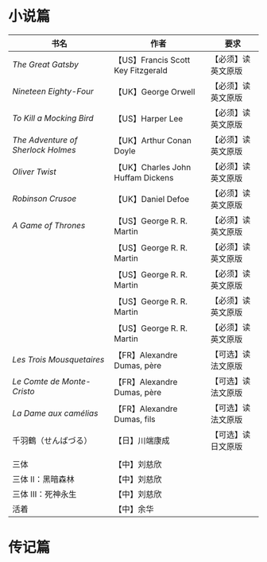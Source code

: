 # 小说篇



| 书名                               | 作者                               | 要求               |
| ---------------------------------- | ---------------------------------- | ------------------ |
| *The Great Gatsby*                 | 【US】Francis Scott Key Fitzgerald | 【必须】读英文原版 |
| *Nineteen Eighty-Four*             | 【UK】George Orwell                | 【必须】读英文原版 |
| *To Kill a Mocking Bird*           | 【US】Harper Lee                   | 【必须】读英文原版 |
| *The Adventure of Sherlock Holmes* | 【UK】Arthur Conan Doyle           | 【必须】读英文原版 |
| *Oliver Twist*                     | 【UK】Charles John Huffam Dickens  | 【必须】读英文原版 |
| *Robinson Crusoe*                  | 【UK】Daniel Defoe                 | 【必须】读英文原版 |
| *A Game of Thrones*                | 【US】George R. R. Martin          | 【必须】读英文原版 |
|                                    | 【US】George R. R. Martin          | 【必须】读英文原版 |
|                                    | 【US】George R. R. Martin          | 【必须】读英文原版 |
|                                    | 【US】George R. R. Martin          | 【必须】读英文原版 |
|                                    | 【US】George R. R. Martin          | 【必须】读英文原版 |
| *Les Trois Mousquetaires*          | 【FR】Alexandre Dumas, père        | 【可选】读法文原版 |
| *Le Comte de Monte-Cristo*         | 【FR】Alexandre Dumas, père        | 【可选】读法文原版 |
| *La Dame aux camélias*             | 【FR】Alexandre Dumas, fils        | 【可选】读法文原版 |
| 千羽鶴（せんばづる）               | 【日】川端康成                     | 【可选】读日文原版 |
|                                    |                                    |                    |
| 三体                               | 【中】刘慈欣                       |                    |
| 三体 II：黑暗森林                  | 【中】刘慈欣                       |                    |
| 三体 III：死神永生                 | 【中】刘慈欣                       |                    |
| 活着                               | 【中】余华                         |                    |



# 传记篇

